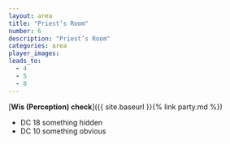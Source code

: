 ```yaml
---
layout: area
title: "Priest’s Room"
number: 6
description: "Priest’s Room"
categories: area
player_images:
leads_to:
  - 4
  - 5
  - 8
---
```



[**Wis (Perception) check**]({{ site.baseurl }}{% link party.md %})
* DC 18 something hidden
* DC 10 something obvious

